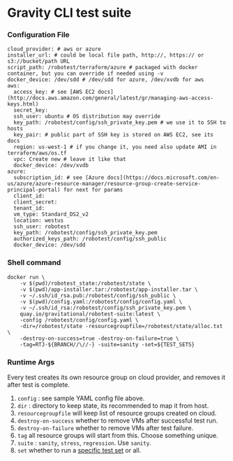 # Gravity CLI test suite

### Configuration File
```
cloud_provider: # aws or azure
installer_url: # could be local file path, http://, https:// or s3://bucket/path URL 
script_path: /robotest/terraform/azure # packaged with docker container, but you can override if needed using -v
docker_device: /dev/sdd # /dev/sdd for azure, /dev/xvdb for aws
aws:
  access_key: # see [AWS EC2 docs](http://docs.aws.amazon.com/general/latest/gr/managing-aws-access-keys.html)
  secret_key: 
  ssh_user: ubuntu # OS distribution may override 
  key_path: /robotest/config/ssh_private_key.pem # we use it to SSH to hosts
  key_pair: # public part of SSH key is stored on AWS EC2, see its docs
  region: us-west-1 # if you change it, you need also update AMI in terraform/aws/os.tf
  vpc: Create new # leave it like that
  docker_device: /dev/xvdb 
azure: 
  subscription_id: # see [Azure docs](https://docs.microsoft.com/en-us/azure/azure-resource-manager/resource-group-create-service-principal-portal) for next for params
  client_id: 
  client_secret: 
  tenant_id: 
  vm_type: Standard_DS2_v2 
  location: westus
  ssh_user: robotest
  key_path: /robotest/config/ssh_private_key.pem
  authorized_keys_path: /robotest/config/ssh_public
  docker_device: /dev/sdd

```

### Shell command
```
docker run \
	-v $(pwd)/robotest_state:/robotest/state \
    -v $(pwd)/app-installer.tar:/robotest/app-installer.tar \
	-v ~/.ssh/id_rsa.pub:/robotest/config/ssh_public \
    -v $(pwd)/config.yaml:/robotest/config/config.yaml \
    -v ~/.ssh/id_rsa:/robotest/config/ssh_private_key.pem \
	quay.io/gravitational/robotest-suite:latest \
	-config /robotest/config/config.yaml \
	-dir=/robotest/state -resourcegroupfile=/robotest/state/alloc.txt \
	-destroy-on-success=true -destroy-on-failure=true \
    -tag=RTJ-${BRANCH//\//-} -suite=sanity -set=${TEST_SETS}
```

### Runtime Args

Every test creates its own resource group on cloud provider, and removes it after test is complete. 

1. `config` : see sample YAML config file above.
2. `dir` : directory to keep state, its recommended to map it from host.
3. `resourcegroupfile` will keep list of resource groups created on cloud.
4. `destroy-on-success` whether to remove VMs after successful test run.
5. `destroy-on-failure` whether to remove VMs after test failure. 
6. `tag` all resource groups will start from this. Choose something unique.
7. `suite` : `sanity`, `stress`, `regression`. Use `sanity`. 
8. `set` whether to run a [specific test set](https://github.com/gravitational/robotest/blob/master/suite/sanity/sanity.go) or all. 